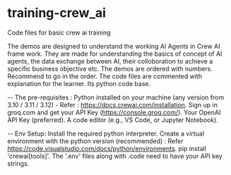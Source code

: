 # training-crew_ai
Code files for basic crew ai training

The demos are designed to understand the working AI Agents in Crew AI frame work. They are made for understanding the basics of concept of AI agents, the data exchange between AI, their colloboration to achieve a specific business objective etc. The demos are ordered with numbers. Recommend to go in the order. The code files are commented with explanation for the learner. Its python code base. 

-- The pre-requisites :
Python installed on your machine (any version from 3.10 / 3.11 / 3.12) - Refer : https://docs.crewai.com/installation.
Sign up in groq.com and get your API Key (https://console.groq.com/).
Your OpenAI API Key (preferred).
A code editor (e.g., VS Code, or Jupyter Notebook).

-- Env Setup:
Install the required python interpreter.
Create a virtual environment with the python version (recommended) : Refer https://code.visualstudio.com/docs/python/environments.
pip install 'crewai[tools]'.
The '.env' files along with .code need to have your API key strings.
